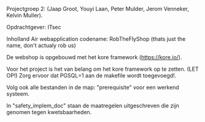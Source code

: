 Projectgroep 2: (Jaap Groot, Youyi Laan, Peter Mulder, Jerom Venneker, Kelvin Muller).

Opdrachtgever: ITsec

Inholland Air webapplication
codename: RobTheFlyShop
(thats just the name, don't actualy rob us)

De webshop is opgebouwd met het kore framework (https://kore.io/).

Voor het project is het van belang om het kore framework op te zetten.
(LET OP!) Zorg ervoor dat PGSQL=1 aan de makefile wordt toegevoegd!. 

Volg ook alle bestanden in de map: "prerequisite" voor een werkend systeem. 

In "safety_implem_doc" staan de maatregelen uitgeschreven die zijn genomen tegen kwetsbaarheden. 



